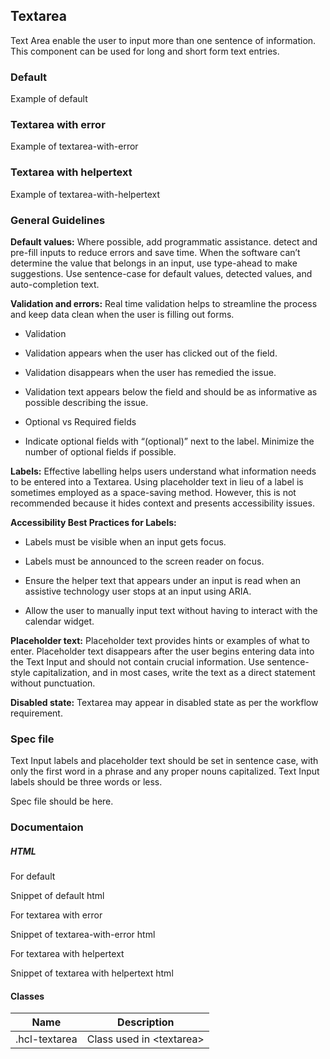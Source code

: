 <div id="Overview"></div>

## Textarea

Text Area enable the user to input more than one sentence of information. This component can be used for long and short form text entries.

### Default

Example of default

### Textarea with error

Example of textarea-with-error

### Textarea with helpertext

Example of textarea-with-helpertext

<div id="General-Guideline"></div>

### General Guidelines

**Default values:** Where possible, add programmatic assistance. detect and pre-fill inputs to reduce errors and save time. When the software can’t determine the value that belongs in an input, use type-ahead to make suggestions. Use sentence-case for default values, detected values, and auto-completion text.

**Validation and errors:** Real time validation helps to streamline the process and keep data clean when the user is filling out forms.

- Validation

- Validation appears when the user has clicked out of the field.

- Validation disappears when the user has remedied the issue.

- Validation text appears below the field and should be as informative as possible describing the issue.

- Optional vs Required fields

- Indicate optional fields with “(optional)” next to the label. Minimize the number of optional fields if possible.

**Labels:** Effective labelling helps users understand what information needs to be entered into a Textarea. Using placeholder text in lieu of a label is sometimes employed as a space-saving method. However, this is not recommended because it hides context and presents accessibility issues.

**Accessibility Best Practices for Labels:**

- Labels must be visible when an input gets focus.

- Labels must be announced to the screen reader on focus.

- Ensure the helper text that appears under an input is read when an assistive technology user stops at an input using ARIA.

- Allow the user to manually input text without having to interact with the calendar widget.

**Placeholder text:** Placeholder text provides hints or examples of what to enter. Placeholder text disappears after the user begins entering data into the Text Input and should not contain crucial information. Use sentence-style capitalization, and in most cases, write the text as a direct statement without punctuation.

**Disabled state:** Textarea may appear in disabled state as per the workflow requirement.

<div id="Spec-file"></div>

### Spec file

Text Input labels and placeholder text should be set in sentence case, with only the first word in a phrase and any proper nouns capitalized. Text Input labels should be three words or less.

Spec file should be here.

<div id="Documentation"></div>

### Documentaion

##### HTML

For default

Snippet of default html

For textarea with error

Snippet of textarea-with-error html

For textarea with helpertext

Snippet of textarea with helpertext html

#### Classes

| Name          | Description                    |
| ------------- | ------------------------------ |
| .hcl-textarea | Class used in &lt;textarea&gt; |

